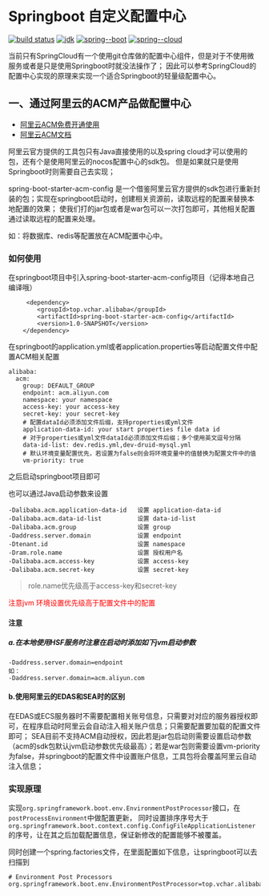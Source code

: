 # Springboot 自定义配置中心

[![build status](https://img.shields.io/badge/build-1.0-green)]()
[![jdk](https://img.shields.io/badge/jdk-1.8-green)]()
[![spring--boot](https://img.shields.io/badge/spring--boot-1.5.21-green)]()
[![spring--cloud](https://img.shields.io/badge/config--center-acm-green)]()

当前只有SpringCloud有一个使用git仓库做的配置中心组件，但是对于不使用微服务或者是只是使用Springboot时就没法操作了；
因此可以参考SpringCloud的配置中心实现的原理来实现一个适合Springboot的轻量级配置中心。

## 一、通过阿里云的ACM产品做配置中心

* [阿里云ACM免费开通使用](https://promotion.aliyun.com/ntms/yunparter/invite.html?userCode=yk3sqxxe)
* [阿里云ACM文档](https://help.aliyun.com/product/59604.html)

阿里云官方提供的工具包只有Java直接使用的以及spring cloud才可以使用的包，还有个是使用阿里云的nocos配置中心的sdk包。
但是如果就只是使用Springboot时则需要自己去实现；

spring-boot-starter-acm-config 是一个借鉴阿里云官方提供的sdk包进行重新封装的包；实现在springboot启动时，创建相关资源前，读取远程的配置来替换本地配置的效果；
使我们打的jar包或者是war包可以一次打包即可，其他相关配置通过读取远程的配置来处理。

如：将数据库、redis等配置放在ACM配置中心中。

### 如何使用
在springboot项目中引入spring-boot-starter-acm-config项目（记得本地自己编译哦）
        
         <dependency>
            <groupId>top.vchar.alibaba</groupId>
            <artifactId>spring-boot-starter-acm-config</artifactId>
            <version>1.0-SNAPSHOT</version>
        </dependency>

在springboot的application.yml或者application.properties等启动配置文件中配置ACM相关配置

    alibaba:
      acm:
        group: DEFAULT_GROUP
        endpoint: acm.aliyun.com
        namespace: your namespace
        access-key: your access-key
        secret-key: your secret-key
        # 配置dataId必须添加文件后缀，支持properties或yml文件
        application-data-id: your start properties file data id
        # 对于properties或yml文件dataId必须添加文件后缀；多个使用英文逗号分隔
        data-id-list: dev.redis.yml,dev-druid-mysql.yml
        # 默认环境变量配置优先，若设置为false则会将环境变量中的值替换为配置文件中的值
        vm-priority: true
        
之后启动springboot项目即可


也可以通过Java启动参数来设置

    -Dalibaba.acm.application-data-id   设置 application-data-id
    -Dalibaba.acm.data-id-list          设置 data-id-list
    -Dalibaba.acm.group                 设置 group
    -Daddress.server.domain             设置 endpoint
    -Dtenant.id                         设置 namespace
    -Dram.role.name                     设置 授权用户名
    -Dalibaba.acm.access-key            设置 access-key
    -Dalibaba.acm.secret-key            设置 secret-key

> role.name优先级高于access-key和secret-key
    
<span style="color:red">注意jvm 环境设置优先级高于配置文件中的配置</span>

#### 注意
##### a.在本地使用HSF服务时注意在启动时添加如下jvm启动参数

    -Daddress.server.domain=endpoint
    如：
    -Daddress.server.domain=acm.aliyun.com
#### b.使用阿里云的EDAS和SEA时的区别

在EDAS或ECS服务器时不需要配置相关账号信息，只需要对对应的服务器授权即可，在程序启动时阿里云会自动注入相关账户信息；只需要配置要加载的配置文件即可；
SEA目前不支持ACM自动授权，因此若是jar包启动则需要设置启动参数（acm的sdk包默认jvm启动参数优先级最高）；若是war包则需要设置vm-priority为false，并springboot的配置文件中设置账户信息，工具包将会覆盖阿里云自动注入信息；

### 实现原理
实现``org.springframework.boot.env.EnvironmentPostProcessor``接口，在```postProcessEnvironment```中做配置更新，
同时设置排序序号大于```org.springframework.boot.context.config.ConfigFileApplicationListener```的序号，让在其之后加载配置信息，保证新修改的配置能够不被覆盖。

同时创建一个spring.factories文件，在里面配置如下信息，让springboot可以去扫描到

    # Environment Post Processors
    org.springframework.boot.env.EnvironmentPostProcessor=top.vchar.alibaba.acm.ACMConfigEnvironmentPostProcessor